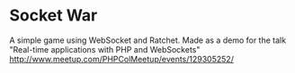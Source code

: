 Socket War
=========

A simple game using WebSocket and Ratchet. Made as a demo for the talk "Real-time applications with PHP and WebSockets" http://www.meetup.com/PHPColMeetup/events/129305252/

